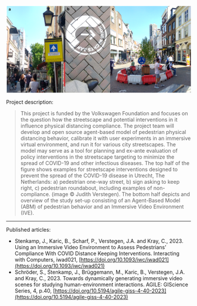 ![Images of streetscape interventions in the netherlands](figure1.png)

Project description:
> This project is funded by the Volkswagen Foundation and focuses on the question how the streetscape and potential interventions in it influence physical distancing compliance. The project team will develop and open source agent-based model of pedestrian physical distancing behavior, calibrate it with user experiments in an immersive virtual environment, and run it for various city streetscapes. The model may serve as a tool for planning and ex-ante evaluation of policy interventions in the streetscape targeting to minimize the spread of COVID-19 and other infectious diseases. The top half of the figure shows examples for streetscape interventions designed to prevent the spread of the COVID-19 disease in Utrecht, The Netherlands: a) pedestrian one-way street, b) sign asking to keep right, c) pedestrian roundabout, including examples of non-compliance. (image © Judith Verstegen). The bottom half depicts and overview of the study set-up consisting of an Agent-Based Model (ABM) of pedestrian behavior and an Immersive Video Environment (IVE).

---

Published articles:
- Stenkamp, J., Karic, B., Scharf, P., Verstegen, J.A. and Kray, C., 2023. Using an Immersive Video Environment to Assess Pedestrians’ Compliance With COVID Distance Keeping Interventions. Interacting with Computers, iwad021, [https://doi.org/10.1093/iwc/iwad021](https://doi.org/10.1093/iwc/iwad021)
- Schröder, S., Stenkamp, J., Brüggemann, M., Karic, B., Verstegen, J.A. and Kray, C., 2023. Towards dynamically generating immersive video scenes for studying human-environment interactions. AGILE: GIScience Series, 4, p.40, [https://doi.org/10.5194/agile-giss-4-40-2023](https://doi.org/10.5194/agile-giss-4-40-2023)
